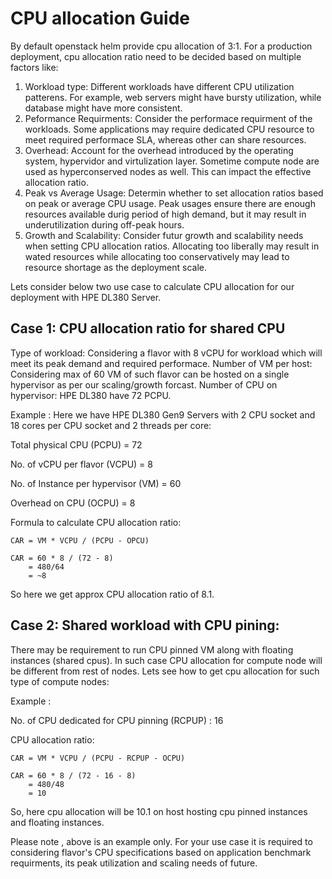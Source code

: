# CPU allocation Guide

By default openstack helm provide cpu allocation of 3:1. For a production deployment, cpu allocation ratio need to be decided based on multiple factors like:

1. Workload type: Different workloads have different CPU utilization patterens. For example, web servers might have bursty utilization, while database might have more consistent.
2. Peformance Requirments: Consider the performace requirment of the workloads. Some applications may require dedicated CPU resource to meet required performace SLA, whereas other can share resources.
3. Overhead: Account for the overhead introduced by the operating system, hypervidor and virtulization layer. Sometime compute node are used as hyperconserved nodes as well. This can impact the effective allocation ratio.
4. Peak vs Average Usage: Determin whether to set allocation ratios based on peak or average CPU usage. Peak usages ensure there are enough resources available durig period of high demand, but it may result in underutilization during off-peak hours.
5. Growth and Scalability: Consider futur growth and scalability needs when setting CPU allocation ratios. Allocating too liberally may result in wated resources while allocating too conservatively may lead to resource shortage as the deployment scale.

Lets consider below two use case to calculate CPU allocation for our deployment with HPE DL380 Server.

## Case 1: CPU allocation ratio for shared CPU

Type of workload: Considering a flavor with 8 vCPU for workload which will meet its peak demand and required performace.
Number of VM per host: Considering max of 60 VM of such flavor can be hosted on a single hypervisor as per our scaling/growth forcast.
Number of CPU on hypervisor: HPE DL380 have 72 PCPU.

Example :
  Here we have HPE DL380 Gen9 Servers with 2 CPU socket and 18 cores per CPU socket and 2 threads per core:

  Total physical CPU (PCPU) = 72

  No. of vCPU per flavor (VCPU)  = 8

  No. of Instance per hypervisor (VM) = 60

  Overhead on CPU (OCPU) = 8

  Formula to calculate CPU allocation ratio:
   ``` shell
   CAR = VM * VCPU / (PCPU - OPCU)

   CAR = 60 * 8 / (72 - 8)
       = 480/64
       = ~8
   ```
So here we get approx CPU allocation ratio of 8.1.

## Case 2: Shared workload with CPU pining:

There may be requirement to run CPU pinned VM along with floating instances (shared cpus). In such case CPU allocation for  compute node will be different from rest of nodes. Lets see how to get cpu allocation for such type of compute nodes:

Example :

  No. of CPU dedicated for CPU pinning (RCPUP) : 16

  CPU allocation ratio:   

  ``` shell
  CAR = VM * VCPU / (PCPU - RCPUP - OCPU)

  CAR = 60 * 8 / (72 - 16 - 8)
      = 480/48
      = 10
  ```
So, here cpu allocation will be 10.1 on host hosting cpu pinned instances and floating instances.

Please note , above is  an example only. For your use case it is required to considering flavor's CPU specifications based on application benchmark requirments, its peak utilization and scaling needs of future.
